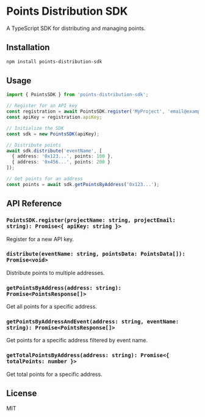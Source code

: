 # Points Distribution SDK

A TypeScript SDK for distributing and managing points.

## Installation

```bash
npm install points-distribution-sdk
```

## Usage

```typescript
import { PointsSDK } from 'points-distribution-sdk';

// Register for an API key
const registration = await PointsSDK.register('MyProject', 'email@example.com');
const apiKey = registration.apiKey;

// Initialize the SDK
const sdk = new PointsSDK(apiKey);

// Distribute points
await sdk.distribute('eventName', [
  { address: '0x123...', points: 100 },
  { address: '0x456...', points: 200 }
]);

// Get points for an address
const points = await sdk.getPointsByAddress('0x123...');
```

## API Reference

### `PointsSDK.register(projectName: string, projectEmail: string): Promise<{ apiKey: string }>`
Register for a new API key.

### `distribute(eventName: string, pointsData: PointsData[]): Promise<void>`
Distribute points to multiple addresses.

### `getPointsByAddress(address: string): Promise<PointsResponse[]>`
Get all points for a specific address.

### `getPointsByAddressAndEvent(address: string, eventName: string): Promise<PointsResponse[]>`
Get points for a specific address filtered by event name.

### `getTotalPointsByAddress(address: string): Promise<{ totalPoints: number }>`
Get total points for a specific address.

## License

MIT